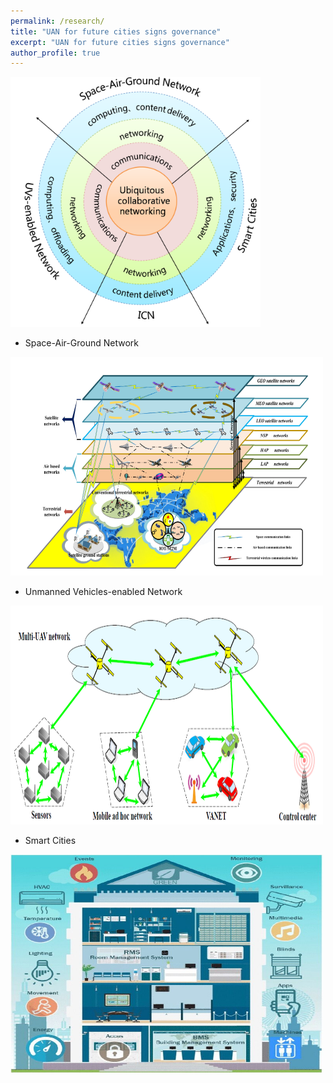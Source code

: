 ```yaml
---
permalink: /research/
title: "UAN for future cities signs governance"
excerpt: "UAN for future cities signs governance"
author_profile: true
---
```


<img src="/images/framework.png" height="400" width="400">


* Space-Air-Ground Network   

<img src="/images/stn.png" height="350" width="500">

* Unmanned Vehicles-enabled Network 

<img src="/images/uav.png" height="350" width="500">

* Smart Cities

<img src="/images/smc.png" height="350" width="500">




